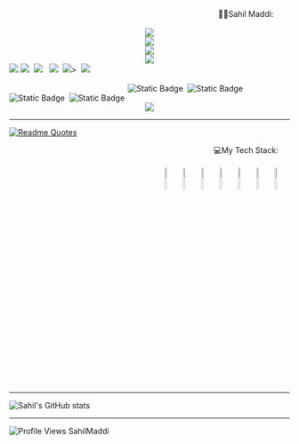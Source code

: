<center>&nbsp; &nbsp; &nbsp; &nbsp;&nbsp; &nbsp; &nbsp; &nbsp; &nbsp; &nbsp; &nbsp; &nbsp; &nbsp; &nbsp; &nbsp; &nbsp; &nbsp; &nbsp;  &nbsp; &nbsp; &nbsp; &nbsp; &nbsp; &nbsp; &nbsp; &nbsp; &nbsp; &nbsp; &nbsp; &nbsp; &nbsp; &nbsp; &nbsp; &nbsp; &nbsp; &nbsp; &nbsp; &nbsp; &nbsp;  &nbsp; &nbsp; &nbsp; &nbsp; &nbsp; &nbsp;🧑‍💻Sahil Maddi:</center>

<br/>


<div>
<center><img src="https://github.com/sahilmaddi/sahilmaddi/assets/101131740/c6d28bd7-5ae2-40c3-886e-49b150cc66fb"/></center>
<center><img src="https://forthebadge.com/images/badges/winter-is-coming.svg"/></center>
 <center><img src="https://forthebadge.com/images/badges/powered-by-water.svg"/></center>
 <center><img src="https://forthebadge.com/images/badges/open-source.svg"/></center>
</div>


 <div>
<img src="https://img.shields.io/badge/WhatsApp-25D366?style=for-the-badge&logo=whatsapp&logoColor=white" />&nbsp;<img src="https://img.shields.io/badge/Gmail-D14836?style=for-the-badge&logo=gmail&logoColor=white" />&nbsp; <img src = "https://img.shields.io/badge/Discord-7289DA?style=for-the-badge&logo=discord&logoColor=white" /> &nbsp; <img src="https://img.shields.io/badge/-Hackerrank-2EC866?style=for-the-badge&logo=HackerRank&logoColor=white" /> &nbsp;<img src="https://img.shields.io/badge/HackerEarth-%232C3454.svg?&style=for-the-badge&logo=HackerEarth&logoColor=Blue" />>&nbsp; <img src="https://img.shields.io/badge/Stack_Overflow-FE7A16?style=for-the-badge&logo=stack-overflow&logoColor=white" /> &nbsp;
 <br/>
 <br/>
<div>
  &nbsp; &nbsp; &nbsp; &nbsp;&nbsp; &nbsp; &nbsp; &nbsp; &nbsp; &nbsp; &nbsp; &nbsp; &nbsp; &nbsp; &nbsp; &nbsp; &nbsp; &nbsp;&nbsp; &nbsp; &nbsp; &nbsp; &nbsp; &nbsp; &nbsp; &nbsp; &nbsp; &nbsp;
<img alt="Static Badge" src="https://img.shields.io/badge/Java-Developer">&nbsp; <img alt="Static Badge" src="https://img.shields.io/badge/Spring-Boot-Developer">&nbsp; <img alt="Static Badge" src="https://img.shields.io/badge/React.js-developer">&nbsp; <img alt="Static Badge" src="https://img.shields.io/badge/Spring-XML-developer"/> &nbsp; <center><img src="https://camo.githubusercontent.com/719f6986cdaa2e055674233ed574b71910c2624e69bf02dc6dd2893c79e2a997/68747470733a2f2f73332e616d617a6f6e6177732e636f6d2f6173736574732e636f766572616c6c732e696f2f6261646765732f636f766572616c6c735f3130302e737667" /></center>
</div>
<hr/>

[![Readme Quotes](https://quotes-github-readme.vercel.app/api?type=horizontal&theme=dark)](https://github.com/piyushsuthar/github-readme-quotes)
<center>&nbsp; &nbsp; &nbsp; &nbsp;&nbsp; &nbsp; &nbsp; &nbsp; &nbsp; &nbsp; &nbsp; &nbsp; &nbsp; &nbsp; &nbsp; &nbsp; &nbsp; &nbsp;  &nbsp; &nbsp; &nbsp; &nbsp; &nbsp; &nbsp; &nbsp; &nbsp; &nbsp; &nbsp; &nbsp; &nbsp; &nbsp; &nbsp; &nbsp; &nbsp; &nbsp; &nbsp; &nbsp; &nbsp; &nbsp;  &nbsp; &nbsp; &nbsp; &nbsp; &nbsp; &nbsp;💻My Tech Stack:</center>
<br/>
<center>
&nbsp; &nbsp; &nbsp; &nbsp;&nbsp; &nbsp; &nbsp;  &nbsp; &nbsp; &nbsp; &nbsp;&nbsp; &nbsp; &nbsp;  &nbsp; &nbsp; &nbsp; &nbsp;&nbsp; &nbsp; &nbsp;  &nbsp; &nbsp; &nbsp; &nbsp;&nbsp; &nbsp; &nbsp;  &nbsp; &nbsp; &nbsp; &nbsp;&nbsp; &nbsp; &nbsp;  
<img src ="https://github.com/sahilmaddi/sahilmaddi/assets/101131740/c849a4a8-b4fc-4e2c-ac55-284796e66333" width = "5%" height="10%"/>&nbsp;
<img src ="https://github.com/sahilmaddi/sahilmaddi/assets/101131740/4e6e554e-3db6-4a1b-9180-cb8c7c99368b" width = "5%" height="10%"/>&nbsp;
<img src ="https://github.com/sahilmaddi/sahilmaddi/assets/101131740/de30b074-eb4d-42c4-adef-f78d4b5a387a" width = "5%" height="10%"/>&nbsp;
<img src ="https://github.com/sahilmaddi/sahilmaddi/assets/101131740/1b74ce9a-36a1-4c1d-9b71-c96e791746e7" width = "5%" height="10%"/>&nbsp;
<img src ="https://github.com/sahilmaddi/sahilmaddi/assets/101131740/c849a4a8-b4fc-4e2c-ac55-284796e66333" width = "5%" height="10%"/>&nbsp;
<img src ="https://github.com/sahilmaddi/sahilmaddi/assets/101131740/9daf588c-5ddb-4c21-9d5c-19f6d7acc127" width = "5%" height="10%"/>&nbsp;
 <img src="https://cdn-icons-png.flaticon.com/128/5968/5968350.png" width="5%" height="10%"/>
</center>

<!--[![Sahil's GitHub stats](https://github-readme-stats.vercel.app/api?username=sahilmaddi)](https://github.com/sahilmaddi/github-readme-stats)-->
<!--![Quote](https://github-readme-quotes.herokuapp.com/quote)-->
<hr/>

![Sahil's GitHub stats](https://github-readme-stats.vercel.app/api?username=sahilmaddi&show_icons=true&theme=radical)
<hr/>

![Profile Views SahilMaddi](https://komarev.com/ghpvc/?username=sahilmaddi)




